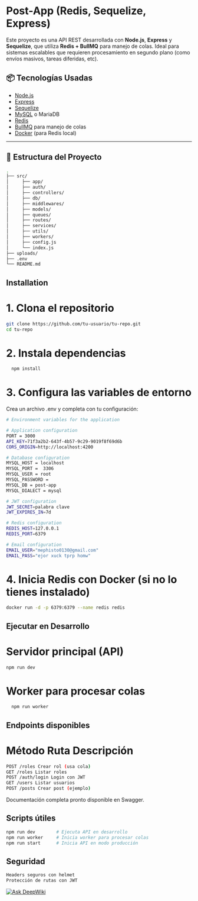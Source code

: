 # Post-App (Redis, Sequelize, Express)

Este proyecto es una API REST desarrollada con **Node.js**, **Express** y **Sequelize**, que utiliza **Redis + BullMQ** para manejo de colas. Ideal para sistemas escalables que requieren procesamiento en segundo plano (como envíos masivos, tareas diferidas, etc).

## 📦 Tecnologías Usadas

- [Node.js](https://nodejs.org/)
- [Express](https://expressjs.com/)
- [Sequelize](https://sequelize.org/)
- [MySQL](https://www.mysql.com/) o MariaDB
- [Redis](https://redis.io/)
- [BullMQ](https://docs.bullmq.io/) para manejo de colas
- [Docker](https://www.docker.com/) (para Redis local)

---

## 📁 Estructura del Proyecto

```bash
.
├── src/
│     ├── app/
│     ├── auth/
│     ├── controllers/
│     ├── db/
│     ├── middlewares/
│     ├── models/
│     ├── queues/
│     ├── routes/
│     ├── services/
│     ├── utils/
│     ├── workers/
│     ├── config.js
│     └── index.js
├── uploads/
├── .env
└── README.md
```

## Installation

# 1. Clona el repositorio

```bash
git clone https://github.com/tu-usuario/tu-repo.git
cd tu-repo
```

# 2. Instala dependencias

```bash
  npm install
```

# 3. Configura las variables de entorno

Crea un archivo .env y completa con tu configuración:

```bash
# Environment variables for the application

# Application configuration
PORT = 3000
API_KEY=71f3a2b2-643f-4b57-9c29-9019f8f69d6b
CORS_ORIGIN=http://localhost:4200

# Database configuration
MYSQL_HOST = localhost
MYSQL_PORT =  3306
MYSQL_USER = root
MYSQL_PASSWORD =
MYSQL_DB = post-app
MYSQL_DIALECT = mysql

# JWT configuration
JWT_SECRET=palabra clave
JWT_EXPIRES_IN=7d

# Redis configuration
REDIS_HOST=127.0.0.1
REDIS_PORT=6379

# Email configuration
EMAIL_USER="mephisto0130@gmail.com"
EMAIL_PASS="ejor xuck tprp homw"
```

# 4. Inicia Redis con Docker (si no lo tienes instalado)

```bash
docker run -d -p 6379:6379 --name redis redis
```

## Ejecutar en Desarrollo

# Servidor principal (API)

```bash
npm run dev
```

# Worker para procesar colas

```bash
  npm run worker
```

## Endpoints disponibles

# Método Ruta Descripción

```bash
POST /roles Crear rol (usa cola)
GET /roles Listar roles
POST /auth/login Login con JWT
GET /users Listar usuarios
POST /posts Crear post (ejemplo)
```

Documentación completa pronto disponible en Swagger.

## Scripts útiles

```bash
npm run dev        # Ejecuta API en desarrollo
npm run worker     # Inicia worker para procesar colas
npm run start      # Inicia API en modo producción
```

## Seguridad

```bash
Headers seguros con helmet
Protección de rutas con JWT
```

[![Ask DeepWiki](https://deepwiki.com/badge.svg)](https://deepwiki.com/LMG87/post-app-server)
